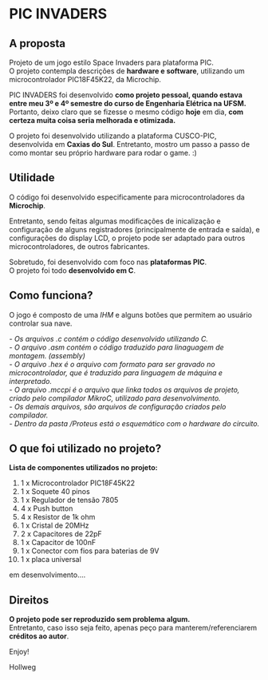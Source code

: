 # PIC INVADERS

## A proposta

Projeto de um jogo estilo Space Invaders para plataforma PIC. </br>
O projeto contempla descrições de **hardware e software**, utilizando um microcontrolador PIC18F45K22, da Microchip. 

PIC INVADERS foi desenvolvido **como projeto pessoal, quando estava entre meu 3º e 4º semestre do curso de Engenharia Elétrica na UFSM.** </br>
Portanto, deixo claro que se fizesse o mesmo código **hoje** em dia, **com certeza muita coisa seria melhorada e otimizada.** 

O projeto foi desenvolvido utilizando a plataforma CUSCO-PIC, desenvolvida em **Caxias do Sul**. Entretanto, mostro um passo a passo de como montar seu próprio hardware para rodar o game. :)

## Utilidade

O código foi desenvolvido especificamente para microcontroladores da **Microchip**. 

Entretanto, sendo feitas algumas modificações de inicalização e configuração de alguns registradores (principalmente de entrada e saída), e configurações do display LCD, o projeto pode ser adaptado para outros microcontroladores, de outros fabricantes. 

Sobretudo, foi desenvolvido com foco nas **plataformas PIC**. </br>
O projeto foi todo **desenvolvido em C**. </br>

## Como funciona?

O jogo é composto de uma _IHM_ e alguns botões que permitem ao usuário controlar sua nave.

*- Os arquivos .c contém o código desenvolvido utilizando C.* </br>
*- O arquivo .asm contém o código traduzido para linaguagem de montagem. (assembly)* </br>
*- O arquivo .hex é o arquivo com formato para ser gravado no microcontrolador, que é traduzido para linguagem de máquina e interpretado.* </br>
*- O arquivo .mccpi é o arquivo que linka todos os arquivos de projeto, criado pelo compilador MikroC, utilizado para desenvolvimento.* </br>
*- Os demais arquivos, são arquivos de configuração criados pelo compilador.* </br>
*- Dentro da pasta /Proteus está o esquemático com o hardware do circuito.*

## O que foi utilizado no projeto?

**Lista de componentes utilizados no projeto:**

1. 1 x Microcontrolador PIC18F45K22 <br>
2. 1 x Soquete 40 pinos </br>
3. 1 x Regulador de tensão 7805 </br>
4. 4 x Push button </br>
5. 4 x Resistor de 1k ohm </br>
6. 1 x Cristal de 20MHz  </br>
7. 2 x Capacitores de 22pF </br>
8. 1 x Capacitor de 100nF </br>
10. 1 x Conector com fios para baterias de 9V
11. 1 x placa universal

em desenvolvimento....

## Direitos

**O projeto pode ser reproduzido sem problema algum.** </br>
Entretanto, caso isso seja feito, apenas peço para manterem/referenciarem **créditos ao autor**.

Enjoy!

Hollweg

